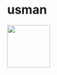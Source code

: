 # usman
<a href="https://wallpapers.com/images/featured/64k-ultra-hd-hacker-tfskpz6via0u0jp9.jpg" target="blank"><img align="center" src="(https://wallpapers.com/images/featured/64k-ultra-hd-hacker-tfskpz6via0u0jp9.jpg)" height="100" /></a>
